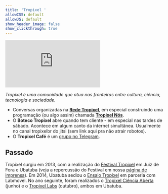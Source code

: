 ```yaml
---
title: 'Tropixel '
allowCSS: default
allowJS: default
show_header_image: false
show_clickthrough: true
---
```


![](https://wiki.ubatuba.cc/lib/exe/fetch.php?media=tropixel:logo-tropixel-20.png)

*Tropixel é uma comunidade que atua nas fronteiras entre cultura, ciência, tecnologia e sociedade.*

- Conversas organizadas na **[Rede Tropixel](https://rede.tropixel.org)**, em especial construindo uma programação (ou algo assim) chamada **[Tropixel Nós](https://rede.tropixel.org/c/nos/23)**.
- O **Boteco Tropixel** abre quando tem cliente - em especial nas tardes de sábado. Acontece em algum canto da internet simultânea. Usualmente no canal tropixelbr do jitsi (sem link aqui pra não atrair robotos). 
- O **Tropixel Café** é um [grupo no Telegram](https://t.me/joinchat/AEzTMlIS-eD3W_fs9Ta65A).

## Passado

Tropixel surgiu em 2013, com a realização do [Festival Tropixel](../13-festival) em Juiz de Fora e Ubatuba (veja a repercussão do Festival em nossa [página de imprensa](../13-festival/imprensa)). Em 2014, Ubatuba sediou o [Ensaio Tropixel](../14-ensaio) em parceria com Labmovel. No ano seguinte, foram realizados o [Tropixel Ciência Aberta](../15-ciencia-aberta) (junho) e o [Tropixel Labs](../15-labs) (outubro), ambos em Ubatuba. 